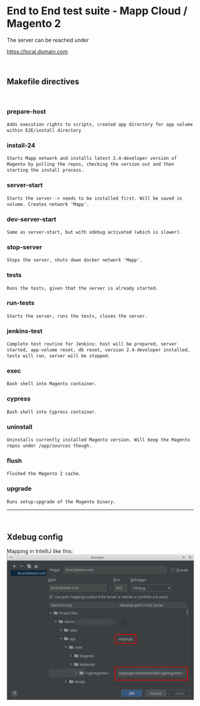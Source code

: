 # End to End test suite - Mapp Cloud / Magento 2

The server can be reached under

https://local.domain.com

&nbsp;

## Makefile directives 
&nbsp;

### prepare-host 
    Adds execution rights to scripts, created app directory for app volume within E2E/install directory
 
### install-24
    Starts Mapp network and installs latest 2.4-developer version of Magento by pulling the repos, checking the version out and then starting the install process.
 
### server-start
    Starts the server -> needs to be installed first. Will be saved in volume. Creates network 'Mapp'.
 
### dev-server-start
    Same as server-start, but with xdebug activated (which is slower).

### stop-server
    Stops the server, shuts down docker network 'Mapp'.
 
### tests
    Runs the tests, given that the server is already started.
 
### run-tests
    Starts the server, runs the tests, closes the server.
 
### jenkins-test
    Complete test routine for Jenkins: host will be prepared, server started, app-volume reset, db reset, version 2.4-developer installed, tests will run, server will be stopped.
 
### exec 
    Bash shell into Magento container.

### cypress 
    Bash shell into Cypress container.
 
### uninstall
    Uninstalls currently installed Magento version. Will keep the Magento repos under /app/sources though.
 
### flush
    Flushed the Magento 2 cache.
 
### upgrade
    Runs setup:upgrade of the Magento binary.  

---
 &nbsp;
 ## Xdebug config
 Mapping in IntelliJ like this:
 ![IntelliJ settings](./assets/xdebug_IntelliJ_server.png)